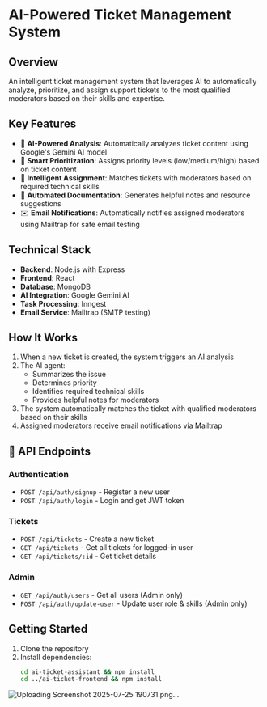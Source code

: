 # AI-Powered Ticket Management System

## Overview
An intelligent ticket management system that leverages AI to automatically analyze, prioritize, and assign support tickets to the most qualified moderators based on their skills and expertise.

## Key Features
- 🤖 **AI-Powered Analysis**: Automatically analyzes ticket content using Google's Gemini AI model
- 🎯 **Smart Prioritization**: Assigns priority levels (low/medium/high) based on ticket content
- 👥 **Intelligent Assignment**: Matches tickets with moderators based on required technical skills
- 📝 **Automated Documentation**: Generates helpful notes and resource suggestions
- ✉️ **Email Notifications**: Automatically notifies assigned moderators using Mailtrap for safe email testing

## Technical Stack
- **Backend**: Node.js with Express
- **Frontend**: React
- **Database**: MongoDB
- **AI Integration**: Google Gemini AI
- **Task Processing**: Inngest
- **Email Service**: Mailtrap (SMTP testing)

## How It Works
1. When a new ticket is created, the system triggers an AI analysis
2. The AI agent:
   - Summarizes the issue
   - Determines priority
   - Identifies required technical skills
   - Provides helpful notes for moderators
3. The system automatically matches the ticket with qualified moderators based on their skills
4. Assigned moderators receive email notifications via Mailtrap


## 📝 API Endpoints

### Authentication
- `POST /api/auth/signup` - Register a new user
- `POST /api/auth/login` - Login and get JWT token

### Tickets
- `POST /api/tickets` - Create a new ticket
- `GET /api/tickets` - Get all tickets for logged-in user
- `GET /api/tickets/:id` - Get ticket details

### Admin
- `GET /api/auth/users` - Get all users (Admin only)
- `POST /api/auth/update-user` - Update user role & skills (Admin only)

## Getting Started
1. Clone the repository
2. Install dependencies:
   ```bash
   cd ai-ticket-assistant && npm install
   cd ../ai-ticket-frontend && npm install

![Uploading Screenshot 2025-07-25 190731.png…]()
   
